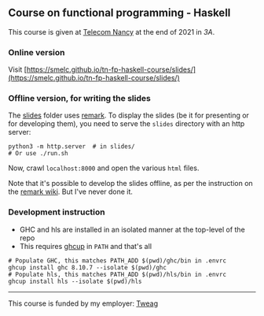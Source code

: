 ## Course on functional programming - Haskell

This course is given at [Telecom Nancy](https://smelc.github.io/tn-fp-haskell-course/slides/)
at the end of 2021 in _3A_.

### Online version

Visit [https://smelc.github.io/tn-fp-haskell-course/slides/](https://smelc.github.io/tn-fp-haskell-course/slides/)

### Offline version, for writing the slides

The [slides](https://github.com/smelc/tn-fp-haskell-course/blob/master/slides)
folder uses [remark](https://github.com/gnab/remark).
To display the slides (be it for presenting or for developing them),
you need to serve the `slides` directory with an http server:

```shell
python3 -m http.server  # in slides/
# Or use ./run.sh
```

Now, crawl `localhost:8000` and open the various `html` files.

Note that it's possible to develop the slides offline,
as per the instruction on the
[remark wiki](https://github.com/gnab/remark/wiki#offline-use-without-an-internet-connection).
But I've never done it.

### Development instruction

- GHC and hls are installed in an isolated manner at the top-level of the repo
- This requires [ghcup](https://www.haskell.org/ghcup) in `PATH` and that's all

```
# Populate GHC, this matches PATH_ADD $(pwd)/ghc/bin in .envrc
ghcup install ghc 8.10.7 --isolate $(pwd)/ghc
# Populate hls, this matches PATH_ADD $(pwd)/hls/bin in .envrc
ghcup install hls --isolate $(pwd)/hls
```

---

This course is funded by my employer: [Tweag](https://www.tweag.io/)
